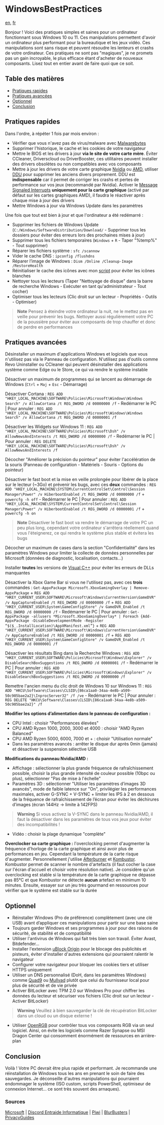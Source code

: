 # WindowsBestPractices

[en](/README.md), [fr](/README-FR.md)

Bonjour ! Voici des pratiques simples et saines pour un ordinateur fonctionnant sous Windows 10 ou 11. Ces manipulations permettent d'avoir un ordinateur plus performant pour la bureautique et les jeux vidéo. Ces manipulations sont sans risque et peuvent résoudre les lenteurs et crashs de votre ordinateur. Ces pratiques ne sont pas "magiques", je ne promets pas un gain incroyable, le plus efficace étant d'acheter de nouveaux composants. Lisez tout en entier avant de faire quoi que ce soit.

## Table des matières
- [Pratiques rapides](#pratiques-rapides)
- [Pratiques avancées](#pratiques-avancées)
- [Optionnel](#optionnel)
- [Conclusion](#conclusion)

## Pratiques rapides
Dans l'ordre, à répéter 1 fois par mois environ :
* Vérifier que vous n'avez pas de virus/malware avec [Malwarebytes](https://fr.malwarebytes.com/)
* Supprimer l'historique, le cache et les cookies de votre navigateur
* Mettre le BIOS et les drivers à jour **via le site de votre carte mère**. Éviter CCleaner, Driverscloud ou DriverBooster, ces utilitaires peuvent installer des drivers obsolètes ou non compatibles avec vos composants
* Mettre à jour les drivers de votre carte graphique [Nvidia](https://www.nvidia.fr/Download/index.aspx?lang=fr) ou [AMD](https://www.amd.com/fr/support), utiliser [DDU](https://www.guru3d.com/files-details/display-driver-uninstaller-download.html) pour supprimer les anciens divers proprement. DDU est **indispensable** car il permet de corriger les crashs et pertes de performance sur vos jeux (recommandé par Nvidia). Activer le [Message Signaled Interrupts](https://www.mediafire.com/file/ewpy1p0rr132thk/MSI_util_v3.zip) **uniquement pour la carte graphique** (activé par défaut sur les cartes graphiques AMD), il faudra le réactiver après chaque mise à jour des drivers
* Mettre Windows à jour via Windows Update dans les paramètres

Une fois que tout est bien à jour et que l'ordinateur a été redémarré :
* Supprimer les fichiers de Windows Update (`C:/Windows/SoftwareDistribution/Download/` - Supprimer tous les dossiers pour éviter des erreurs lors des prochaines mises à jour)
* Supprimer tous les fichiers temporaires (`Windows` + `R` - Taper "%temp%" - Tout supprimer)
* Réparer les fichiers système : `sfc /scannow`
* Vider le cache DNS : `ipconfig /flushdns`
* Réparer l’image de Windows : `Dism /Online /Cleanup-Image /RestoreHealth`
* Réinitialiser le cache des icônes avec mon [script](https://github.com/PouletEnSlip/ResetIconCache) pour éviter les icônes blanches
* Nettoyer tous les lecteurs (Taper "Nettoyage de disque" dans la barre de recherche Windows - Exécuter en tant qu'administrateur - Tout cocher)
* Optimiser tous les lecteurs (Clic droit sur un lecteur - Propriétés - Outils - Optimiser)

> **Note** Pensez à éteindre votre ordinateur la nuit, ne le mettez pas en veille pour prévenir les bugs. Nettoyer aussi régulièrement votre PC de la poussière pour éviter aux composants de trop chauffer et donc de perdre en performances

## Pratiques avancées
Désinstaller un maximum d'applications Windows et logiciels que vous n'utilisez pas via le Panneau de configuration. N'utilisez pas d'outils comme Revo Uninstaller ou CCleaner qui peuvent désinstaller des applications système comme Edge ou le Store, ce qui va rendre le système instable

Désactiver un maximum de programmes qui se lancent au démarrage de Windows (`Ctrl` + `Maj` + `Esc` - Démarrage)

Désactiver Cortana : `REG ADD "HKEY_LOCAL_MACHINE\SOFTWARE\Policies\Microsoft\Windows\Windows Search" /v AllowCortana /t REG_DWORD /d 00000000 /f` - Redémarrer le PC | Pour annuler : `REG ADD "HKEY_LOCAL_MACHINE\SOFTWARE\Policies\Microsoft\Windows\Windows Search" /v AllowCortana /t REG_DWORD /d 00000001 /f`

Désactiver les Widgets sur Windows 11 : `REG ADD "HKEY_LOCAL_MACHINE\SOFTWARE\Policies\Microsoft\Dsh" /v AllowNewsAndInterests /t REG_DWORD /d 00000000 /f` - Redémarrer le PC | Pour annuler : `REG DELETE "HKEY_LOCAL_MACHINE\SOFTWARE\Policies\Microsoft\Dsh" /v AllowNewsAndInterests /f`

Décocher "Améliorer la précision du pointeur" pour éviter l'accélération de la souris (Panneau de configuration - Matériels - Souris - Options du pointeur)

Désactiver le fast boot et la mise en veille prolongée pour libérer de la place sur le lecteur (~3Go) et prévenir les bugs, avec ces **deux** commandes : `REG ADD "HKEY_LOCAL_MACHINE\SYSTEM\CurrentControlSet\Control\Session Manager\Power" /v HiberbootEnabled /t REG_DWORD /d 00000000 /f` + `powercfg -h off` - Redémarrer le PC | Pour annuler : `REG ADD "HKEY_LOCAL_MACHINE\SYSTEM\CurrentControlSet\Control\Session Manager\Power" /v HiberbootEnabled /t REG_DWORD /d 00000001 /f` + `powercfg -h on`
> **Note** Désactiver le fast boot va rendre le démarrage de votre PC un peu plus long, cependant votre ordinateur s'arrêtera réellement quand vous l'éteignerez, ce qui rendra le système plus stable et évitera les bugs

Décocher un maximum de cases dans la section "Confidentialité" dans les paramètres Windows pour limiter la collecte de données personnelles par Microsoft (données de diagnostic, localisation, contacts...)

Installer **toutes** les versions de [Visual C++](https://www.techpowerup.com/download/visual-c-redistributable-runtime-package-all-in-one/) pour éviter les erreurs de DLLs manquantes

Désactiver la Xbox Game Bar si vous ne l'utilisez pas, avec ces **trois** commandes : `Get-AppxPackage Microsoft.XboxGamingOverlay | Remove-AppxPackage` + `REG ADD "HKEY_CURRENT_USER\SOFTWARE\Microsoft\Windows\CurrentVersion\GameDVR" /v AppCaptureEnabled /t REG_DWORD /d 00000000 /f` + `REG ADD "HKEY_CURRENT_USER\System\GameConfigStore" /v GameDVR_Enabled /t REG_DWORD /d 00000000 /f` - Redémarrer le PC | Pour annuler : `Get-AppxPackage -allusers *Microsoft.XboxGamingOverlay* | Foreach {Add-AppxPackage -DisableDevelopmentMode -Register “$($_.InstallLocation)\AppXManifest.xml”}` + `REG ADD "HKEY_CURRENT_USER\SOFTWARE\Microsoft\Windows\CurrentVersion\GameDVR" /v AppCaptureEnabled /t REG_DWORD /d 00000001 /f` + `REG ADD "HKEY_CURRENT_USER\System\GameConfigStore" /v GameDVR_Enabled /t REG_DWORD /d 00000001 /f`

Désactiver les résultats Bing dans la Recherche Windows : `REG ADD "HKEY_CURRENT_USER\SOFTWARE\Policies\Microsoft\Windows\Explorer" /v DisableSearchBoxSuggestions /t REG_DWORD /d 00000001 /f` - Redémarrer le PC | Pour annuler : `REG ADD "HKEY_CURRENT_USER\SOFTWARE\Policies\Microsoft\Windows\Explorer" /v DisableSearchBoxSuggestions /t REG_DWORD /d 00000000 /f`

Remettre l'ancien menu du clic droit de Windows 10 sur Windows 11 : `REG ADD "HKCU\Software\Classes\CLSID\{86ca1aa0-34aa-4e8b-a509-50c905bae2a2}\InprocServer32" /f /ve` - Redémarrer le PC | Pour annuler : `REG DELETE "HKCU\Software\Classes\CLSID\{86ca1aa0-34aa-4e8b-a509-50c905bae2a2}" /f`

**Modifier les options d’alimentation dans le panneau de configuration :**
* CPU Intel : choisir "Performances élevées"
* CPU AMD Ryzen 1000, 2000, 3000 et 4000 : choisir "AMD Ryzen Balanced"
* CPU AMD Ryzen 5000, 6000, 7000 et + : choisir "Utilisation normale"
* Dans les paramètres avancés : arrêter le disque dur après 0min (jamais) et désactiver la suspension sélective USB

**Modifications du panneau Nvidia/AMD :**
* Affichage : sélectionner la plus grande fréquence de rafraîchissement possible, choisir la plus grande intensité de couleur possible (10bpc ou plus), sélectionner "Pas de mise à l'échelle"
* Paramètres 3D : sélectionner "Utiliser les paramètres d’images 3D avancés", mode de faible latence sur "On", privilégier les performances maximales, activer G-SYNC + V-SYNC + limiter les IPS à 2 en dessous de la fréquence de rafraîchissement de l’écran pour éviter les déchirures d’images (écran 144Hz → limite à 142FPS)
> **Warning** Si vous activez la V-SYNC dans le panneau Nvidia/AMD, il faut la désactiver dans les paramètres de tous vos jeux pour éviter des incompatibilités !
* Vidéo : choisir la plage dynamique "complète"

**Overclocker sa carte graphique :** l'overclocking permet d'augmenter la fréquence d'horloge de la carte graphique et ainsi avoir plus de performances en jeu. Cependant la température de la carte risque d'augmenter. Personnellement j'utilise [Afterburner](https://www.msi.com/Landing/afterburner/graphics-cards) et [Kombustor](https://msikombustor.com/). Kombustor permet de scanner le nombre d'artefacts (il faut cocher la case sur l'écran d'accueil et choisir votre résolution native). Je considère qu'un overclocking est stable si la température de la carte graphique ne dépasse pas 85°C et que Kombustor ne détecte **aucun** artefact en minimum 10 minutes. Ensuite, essayer sur un jeu très gourmand en ressources pour vérifier que le système est stable sur la durée

## Optionnel
* Réinstaller Windows (Pro de préférence) complètement (avec une clé USB) avant d’appliquer ces manipulations pour partir sur une base saine
* Toujours garder Windows et ses programmes à jour pour des raisons de sécurité, de stabilité et de compatibilité
* Utiliser l'antivirus de Windows qui fait très bien son travail. Éviter Avast, Bitdefender...
* Installer l'extension [uBlock Origin](https://ublockorigin.com/) pour le blocage des publicités et pisteurs, éviter d'installer d'autres extensions qui pourraient ralentir le navigateur
* Configurer votre navigateur pour bloquer les cookies tiers et utiliser HTTPS uniquement
* Utiliser un DNS personnalisé (DoH, dans les paramètres Windows) comme [Quad9](https://www.quad9.net/fr/) ou [Mullvad](https://mullvad.net/fr/help/dns-over-https-and-dns-over-tls/) plutôt que celui du fournisseur local pour plus de sécurité et de vie privée
* Activer BitLocker avec TPM 2.0 sur Windows Pro pour chiffrer les données du lecteur et sécuriser vos fichiers (Clic droit sur un lecteur - Activer BitLocker)
> **Warning** Veuillez à bien sauvegarder la clé de récupération BitLocker dans un cloud ou un disque externe !
* Utiliser [OpenRGB](https://gitlab.com/CalcProgrammer1/OpenRGB) pour contrôler tous vos composants RGB via un seul logiciel. Ainsi, on évite les logiciels comme Razer Synapse ou MSI Dragon Center qui consomment énormément de ressources en arrière-plan

## Conclusion
Voilà ! Votre PC devrait être plus rapide et performant. Je recommande une réinstallation de Windows tous les ans en prenant le soin de faire des sauvegardes. Je déconseille d'autres manipulations qui pourraient endommager le système (ISO custom, scripts PowerShell, optimiseur de connexion Internet... ce sont très souvent des arnaques).

### Sources
[Microsoft](https://learn.microsoft.com/en-us/windows/security/) | [Discord Entraide Informatique](https://discord.gg/WMsR7dT) | [Piwi](https://github.com/Piwielle) | [BlurBusters](https://blurbusters.com/) | [PrivacyGuides](https://privacyguides.org/)
